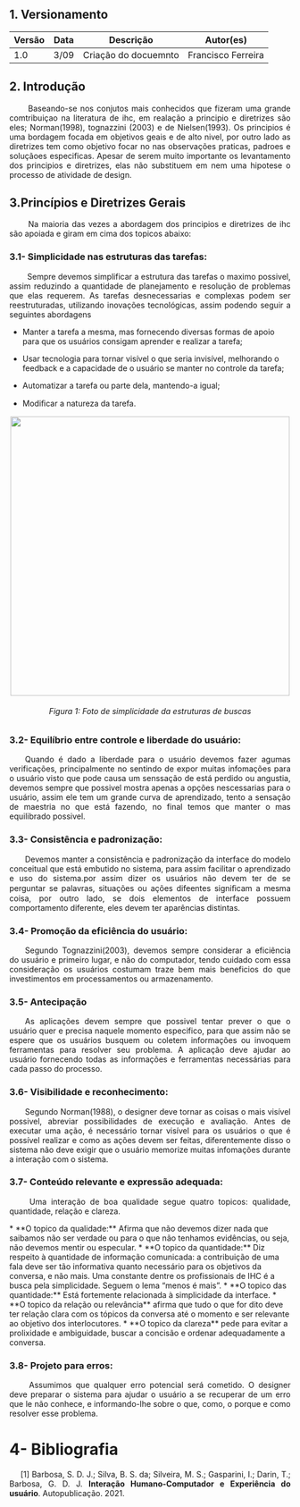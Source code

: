 ## 1. Versionamento
|Versão|Data|Descrição|Autor(es)|
|------|----|---------|---------|
|1.0|3/09|Criação do docuemnto| Francisco Ferreira|

## 2. Introdução

<p align = "justify"> &emsp;&emsp; Baseando-se nos conjutos mais conhecidos que fizeram uma grande comtribuiçao na literatura de ihc, em realação a principio e diretrizes são eles; Norman(1998), tognazzini (2003) e de Nielsen(1993). Os principios é uma bordagem focada em objetivos geais e de alto nivel, por outro lado as diretrizes tem como objetivo  focar no nas observações praticas, padroes e soluçãoes especificas. Apesar de serem muito importante os levantamento dos principios e diretrizes, elas não substituem em nem uma hipotese o processo de atividade de design. </p>

## 3.Princípios e Diretrizes Gerais
<p align = "justify"> &emsp;&emsp; Na maioria das vezes a abordagem dos principios e diretrizes de ihc são apoiada e giram em cima dos topicos abaixo:</p>



### 3.1- Simplicidade nas estruturas das tarefas: 

<p align = "justify"> &emsp;&emsp; Sempre devemos simplificar a estrutura das tarefas o maximo possivel, assim reduzindo a quantidade de planejamento e resolução de problemas que elas requerem. As tarefas desnecessarias e complexas podem ser reestruturadas, utilizando inovações tecnológicas, assim podendo seguir a seguintes abordagens</p>

* Manter a tarefa a mesma, mas fornecendo diversas formas de apoio para que os usuários consigam aprender e realizar a tarefa; 

* Usar tecnologia para tornar visível o que seria invisível, melhorando o feedback e a capacidade de o usuário se manter no controle da tarefa; 

* Automatizar a tarefa ou parte dela, mantendo-a igual; 

* Modiﬁcar a natureza da tarefa.

<center>
<img src="../../images/principios_de_diretrizes/1.png" width="500px">
<h6 align = "center">Figura 1: Foto de simplicidade da estruturas de buscas</h6>
</center>


### 3.2- Equilíbrio entre controle e liberdade do usuário:
<p align = "justify"> &emsp;&emsp;Quando  é dado a liberdade para o usuário devemos fazer agumas verificações, principalmente no sentindo de expor muitas infomações para o usuário visto que pode causa um senssação de está perdido ou angustia, devemos sempre que possivel mostra apenas a opções nescessarias para o usuário, assim ele tem um grande curva de aprendizado, tento a sensação de maestria no que está fazendo, no final temos que manter o mas equilibrado possivel.
</p>

### 3.3- Consistência e padronização: 
<p align = "justify"> &emsp;&emsp;Devemos manter a consistência e padronização da interface do modelo conceitual que está embutido no sistema, para assim facilitar o aprendizado e uso do sistema.por assim dizer os usuários não devem ter de se perguntar se palavras, situações ou ações difeentes signiﬁcam a mesma coisa, por outro lado, se dois elementos de interface possuem comportamento diferente, eles devem ter aparências distintas.</p>


### 3.4- Promoção da eficiência do usuário: 
<p align = "justify"> &emsp;&emsp;Segundo Tognazzini(2003), devemos sempre considerar a eficiência do usuário e primeiro lugar, e não do computador, tendo cuidado com essa consideração os usuários costumam traze bem mais beneficios do que investimentos em processamentos ou armazenamento.
</p>


### 3.5- Antecipação 
<p align = "justify"> &emsp;&emsp;As aplicações devem sempre que possivel tentar prever o que o usuário quer e precisa naquele momento especifico, para que assim não se espere que os usuários busquem ou coletem informações ou invoquem ferramentas para resolver seu problema. A aplicação deve ajudar ao usuário fornecendo todas as informações e ferramentas necessárias para cada passo do processo.</p>

### 3.6- Visibilidade e reconhecimento: 
<p align = "justify"> &emsp;&emsp;Segundo Norman(1988), o designer deve tornar as coisas o mais visível possivel, abreviar possibilidades de execução e avaliação. Antes de executar uma ação, é necessário tornar visível para os usuários o que é possível realizar e como as ações devem ser feitas, diferentemente disso o sistema não deve exigir que o usuário memorize muitas infomações durante a interação com o sistema.</p>


### 3.7- Conteúdo relevante e expressão adequada:

<p align = "justify"> &emsp;&emsp; Uma interação de boa qualidade segue quatro topicos: qualidade, quantidade, relação e clareza. 
</p>
* **O topico da qualidade:** Afirma que não devemos dizer nada que saibamos não ser verdade ou para o que não tenhamos evidências, ou seja, não devemos mentir ou especular. 
* **O topico da quantidade:** Diz respeito à quantidade de informação comunicada: a contribuição de uma fala deve ser tão informativa quanto necessário para os objetivos da conversa, e não mais. Uma constante dentre os profissionais de IHC é a busca pela simplicidade. Seguem o lema “menos é mais”.
* **O topico das quantidade:** Está fortemente relacionada à simplicidade da interface. 
*  **O topico da relação ou relevância** afirma que tudo o que for dito deve ter relação clara com os tópicos da conversa até o momento e ser relevante ao objetivo dos interlocutores. 
* **O topico da clareza** pede para evitar a prolixidade e ambiguidade, buscar a concisão e ordenar adequadamente a conversa.

### 3.8- Projeto para erros: 
<p align = "justify"> &emsp;&emsp; Assumimos que qualquer erro potencial será cometido. O designer deve preparar o sistema para ajudar o usuário a se recuperar de um erro que le não conhece, e informando-lhe sobre o que, como, o porque e como resolver esse problema.</p>


# 4- Bibliografia
<p style="text-align: justify; text-indent: 20px">[1] Barbosa, S. D. J.; Silva, B. S. da; Silveira, M. S.; Gasparini, I.; Darin, T.; Barbosa, G. D. J. <b>Interação Humano-Computador e Experiência do usuário</b>. Autopublicação. 2021.</p>